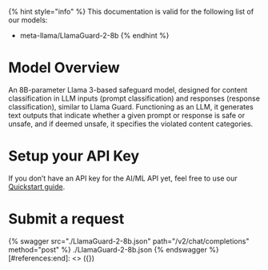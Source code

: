 [#references:start]: <> ({ "template": "openapi" })
{% hint style="info" %}
This documentation is valid for the following list of our models:
* meta-llama/LlamaGuard-2-8b
{% endhint %}

# Model Overview
An 8B-parameter Llama 3-based safeguard model, designed for content classification in LLM inputs (prompt classification) and responses (response classification), similar to Llama Guard. Functioning as an LLM, it generates text outputs that indicate whether a given prompt or response is safe or unsafe, and if deemed unsafe, it specifies the violated content categories.

# Setup your API Key
If you don’t have an API key for the AI/ML API yet, feel free to use our [Quickstart guide](https://docs.aimlapi.com/quickstart/setting-up).

# Submit a request
{% swagger src="./LlamaGuard-2-8b.json" path="/v2/chat/completions" method="post" %}
./LlamaGuard-2-8b.json
{% endswagger %}
[#references:end]: <> ({})